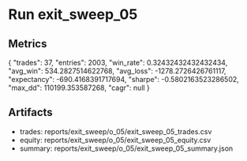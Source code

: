 # Run exit_sweep_05

## Metrics
{
  "trades": 37,
  "entries": 2003,
  "win_rate": 0.32432432432432434,
  "avg_win": 534.2827514622768,
  "avg_loss": -1278.2726426761117,
  "expectancy": -690.4168391717694,
  "sharpe": -0.5802163523286502,
  "max_dd": 110199.353587268,
  "cagr": null
}

## Artifacts
- trades: reports/exit_sweep/o_05/exit_sweep_05_trades.csv
- equity: reports/exit_sweep/o_05/exit_sweep_05_equity.csv
- summary: reports/exit_sweep/o_05/exit_sweep_05_summary.json